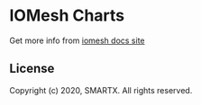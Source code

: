 # IOMesh Charts

Get more info from [iomesh docs site](http://iomesh.com/docs)

## License

Copyright (c) 2020, SMARTX. All rights reserved.